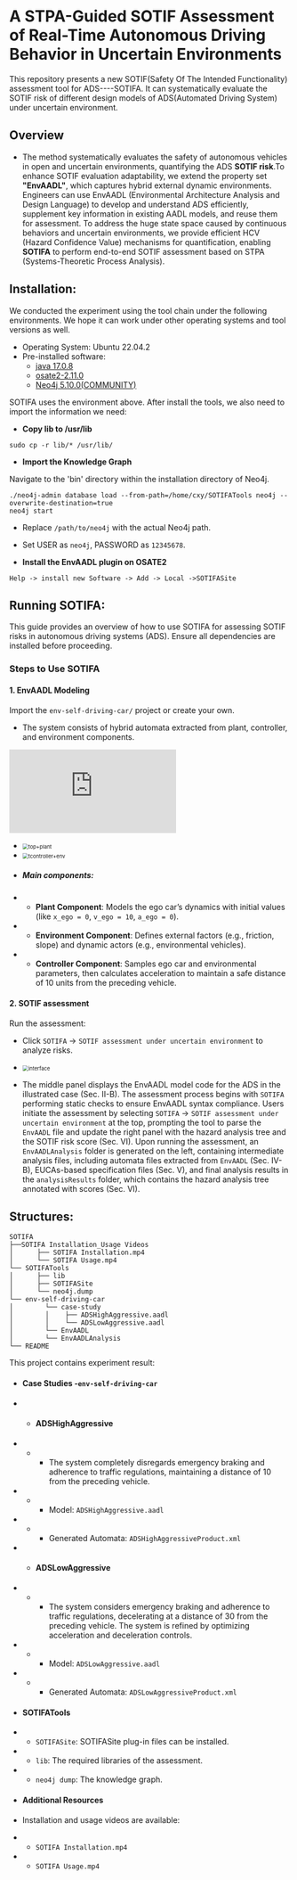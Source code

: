 # A STPA-Guided SOTIF Assessment of Real-Time Autonomous Driving Behavior in Uncertain Environments

This repository presents a new SOTIF(Safety Of The Intended Functionality) assessment tool for ADS----SOTIFA. It can systematically evaluate the SOTIF risk of different design models of ADS(Automated Driving System) under uncertain environment.

## Overview


- The method systematically evaluates the safety of autonomous vehicles in open and uncertain environments, quantifying the ADS **SOTIF risk**.To enhance SOTIF evaluation adaptability, we extend the property set **"EnvAADL"**, which captures hybrid external dynamic environments. Engineers can use EnvAADL (Environmental Architecture Analysis and Design Language) to develop and understand ADS efficiently, supplement key information in existing AADL models, and reuse them for assessment. To address the huge state space caused by continuous behaviors and uncertain environments, we provide efficient HCV (Hazard Confidence Value) mechanisms for quantification, enabling **SOTIFA** to perform end-to-end SOTIF assessment based on STPA (Systems-Theoretic Process Analysis).


## Installation:

We conducted the experiment using the tool chain under the following environments. We hope it can work under other operating systems and tool versions as well.

- Operating System: Ubuntu 22.04.2
- Pre-installed software:
  - [java 17.0.8](https://www.oracle.com/java/technologies/downloads/#java17)
  - [osate2-2.11.0](https://osate-build.sei.cmu.edu/download/osate/stable/2.11.0/products/)
  - [Neo4j 5.10.0(COMMUNITY)](https://neo4j.com/deployment-center/#releases)

SOTIFA uses the environment above. After install the tools, we also need to import the information we need:

- **Copy lib to /usr/lib**

```
sudo cp -r lib/* /usr/lib/
```

- **Import the Knowledge Graph**

Navigate to the 'bin' directory within the installation directory of Neo4j.
```
./neo4j-admin database load --from-path=/home/cxy/SOTIFATools neo4j --overwrite-destination=true
neo4j start
```
- Replace `/path/to/neo4j` with the actual Neo4j path.
- Set USER as `neo4j`, PASSWORD as `12345678`.

- **Install the EnvAADL plugin on OSATE2**

```
Help -> install new Software -> Add -> Local ->SOTIFASite
```
## Running SOTIFA:


This guide provides an overview of how to use SOTIFA for assessing SOTIF risks in autonomous driving systems (ADS). Ensure all dependencies are installed before proceeding.

### Steps to Use SOTIFA

#### 1. EnvAADL Modeling
Import the `env-self-driving-car/` project or create your own.

- The system consists of hybrid automata extracted from plant, controller, and environment components.

![contents](https://github.com/SOTIF-SE/SOTIFA/tree/main/README.source/top+plant.pdf)

- <img src="README.source/top+plant.pdf" alt="top+plant" style="zoom:66%;" />
- <img src="README.source/tcontroller+env.pdf" alt="tcontroller+env" style="zoom:66%;" />

- ##### Main components:
- - **Plant Component**: Models the ego car’s dynamics with initial values (like `x_ego = 0`, `v_ego = 10`, `a_ego = 0`).
- - **Environment Component**: Defines external factors (e.g., friction, slope) and dynamic actors (e.g., environmental vehicles).
- - **Controller Component**: Samples ego car and environmental parameters, then calculates acceleration to maintain a safe distance of 10 units from the preceding vehicle.



#### 2. SOTIF assessment
 Run the assessment:
   - Click `SOTIFA` -> `SOTIF assessment under uncertain environment` to analyze risks.

- <img src="README.source/tool interface.pdf" alt="interface" style="zoom:66%;" />

- The middle panel displays the EnvAADL model code for the ADS in the illustrated case (Sec. II-B). The assessment process begins with `SOTIFA` performing static checks to ensure EnvAADL syntax compliance. Users initiate the assessment by selecting `SOTIFA` → `SOTIF assessment under uncertain environment` at the top, prompting the tool to parse the `EnvAADL` file and update the right panel with the hazard analysis tree and the SOTIF risk score (Sec. VI). Upon running the assessment, an `EnvAADLAnalysis` folder is generated on the left, containing intermediate analysis files, including automata files extracted from `EnvAADL` (Sec. IV-B), EUCAs-based specification files (Sec. V), and final analysis results in the `analysisResults` folder, which contains the hazard analysis tree annotated with scores (Sec. VI).


## Structures:

```
SOTIFA
├──SOTIFA Installation_Usage Videos
│      ├── SOTIFA Installation.mp4
│      └── SOTIFA Usage.mp4
└── SOTIFATools
│      ├── lib
│      ├── SOTIFASite
│      └── neo4j.dump
└── env-self-driving-car
│        └── case-study
│        │    ├── ADSHighAggressive.aadl
│        │    └── ADSLowAggressive.aadl
│        └── EnvAADL
│        └── EnvAADLAnalysis
└── README
```

This project contains experiment result:

- ####  Case Studies -`env-self-driving-car`

- - #### ADSHighAggressive
- - - The system completely disregards emergency braking and adherence to traffic regulations, maintaining a distance of 10 from the preceding vehicle.
- - - Model: `ADSHighAggressive.aadl`
- - - Generated Automata: `ADSHighAggressiveProduct.xml`

- - #### ADSLowAggressive
- - - The system considers emergency braking and adherence to traffic regulations, decelerating at a distance of 30 from the preceding vehicle. The system is refined by optimizing acceleration and deceleration controls.
- - - Model: `ADSLowAggressive.aadl`
- - - Generated Automata: `ADSLowAggressiveProduct.xml`


- ####  SOTIFATools
- - `SOTIFASite`: SOTIFASite plug-in files can be installed.
- - `lib`: The required libraries of the assessment.
- - `neo4j dump`: The knowledge graph.

-  #### Additional Resources
- Installation and usage videos are available:
- - `SOTIFA Installation.mp4`
- - `SOTIFA Usage.mp4`


